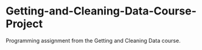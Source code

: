 # Getting-and-Cleaning-Data-Course-Project
Programming assignment from the Getting and Cleaning Data course.
